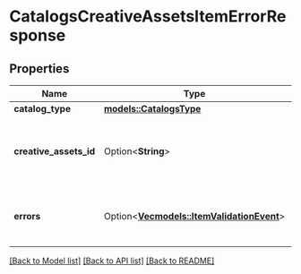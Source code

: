 # CatalogsCreativeAssetsItemErrorResponse

## Properties

Name | Type | Description | Notes
------------ | ------------- | ------------- | -------------
**catalog_type** | [**models::CatalogsType**](CatalogsType.md) |  | 
**creative_assets_id** | Option<**String**> | The catalog creative assets id in the merchant namespace | [optional]
**errors** | Option<[**Vec<models::ItemValidationEvent>**](ItemValidationEvent.md)> | Array with the errors for the item id requested | [optional]

[[Back to Model list]](../README.md#documentation-for-models) [[Back to API list]](../README.md#documentation-for-api-endpoints) [[Back to README]](../README.md)


